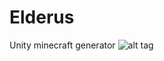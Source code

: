 # Elderus
Unity minecraft generator
![alt tag](http://image.prntscr.com/image/a0172c2129fb4328bfadaf84b07c8c76.png)
